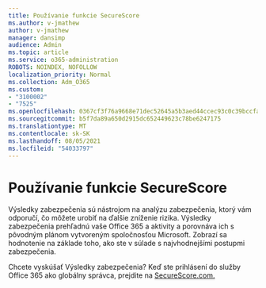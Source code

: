 ```yaml
---
title: Používanie funkcie SecureScore
ms.author: v-jmathew
author: v-jmathew
manager: dansimp
audience: Admin
ms.topic: article
ms.service: o365-administration
ROBOTS: NOINDEX, NOFOLLOW
localization_priority: Normal
ms.collection: Adm_O365
ms.custom:
- "3100002"
- "7525"
ms.openlocfilehash: 0367cf3f76a9668e71dec52645a5b3aed44ccec93c0c39bccfa883212009633b
ms.sourcegitcommit: b5f7da89a650d2915dc652449623c78be6247175
ms.translationtype: MT
ms.contentlocale: sk-SK
ms.lasthandoff: 08/05/2021
ms.locfileid: "54033797"
---
```

# <a name="use-securescore"></a>Používanie funkcie SecureScore

Výsledky zabezpečenia sú nástrojom na analýzu zabezpečenia, ktorý vám odporučí, čo môžete urobiť na ďalšie zníženie rizika. Výsledky zabezpečenia prehľadnú vaše Office 365 a aktivity a porovnáva ich s pôvodným plánom vytvoreným spoločnosťou Microsoft. Zobrazí sa hodnotenie na základe toho, ako ste v súlade s najvhodnejšími postupmi zabezpečenia.

Chcete vyskúšať Výsledky zabezpečenia? Keď ste prihlásení do služby Office 365 ako globálny správca, prejdite na [SecureScore.com.](https://securescore.office.com/)
